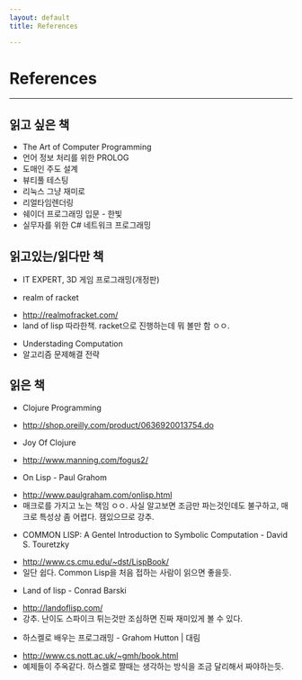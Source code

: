 ```yaml
---
layout: default
title: References

---
```


# References

---------------

## 읽고 싶은 책
* The Art of Computer Programming
* 언어 정보 처리를 위한 PROLOG
* 도매인 주도 설계
* 뷰티풀 테스팅
* 리눅스 그냥 재미로
* 리얼타임렌더링
* 쉐이더 프로그래밍 입문 - 한빛
* 실무자를 위한 C# 네트워크 프로그래밍

## 읽고있는/읽다만 책
* IT EXPERT, 3D 게임 프로그래밍(개정판)

* realm of racket
 - http://realmofracket.com/
 - land of lisp 따라한책. racket으로 진행하는데 뭐 볼만 함 ㅇㅇ.


* Understading Computation
* 알고리즘 문제해결 전략

## 읽은 책
* Clojure Programming
 - http://shop.oreilly.com/product/0636920013754.do
 

* Joy Of Clojure
 - http://www.manning.com/fogus2/

* On Lisp - Paul Grahom
 - http://www.paulgraham.com/onlisp.html
 - 매크로를 가지고 노는 책임 ㅇㅇ. 사실 알고보면 조금만 파는것인데도 불구하고, 매크로 특성상 좀 어렵다. 잼있으므로 강추.

* COMMON LISP: A Gentel Introduction to Symbolic Computation - David S. Touretzky
 - http://www.cs.cmu.edu/~dst/LispBook/
 - 일단 쉽다. Common Lisp을 처음 접하는 사람이 읽으면 좋을듯.

* Land of lisp - Conrad Barski
 - http://landoflisp.com/
 - 강추. 난이도 스파이크 튀는것만 조심하면 진짜 재미있게 볼 수 있다.

* 하스켈로 배우는 프로그래밍 - Grahom Hutton | 대림
 - http://www.cs.nott.ac.uk/~gmh/book.html
 - 예제들이 주옥같다. 하스켈로 짤때는 생각하는 방식을 조금 달리해서 짜야하는듯.
